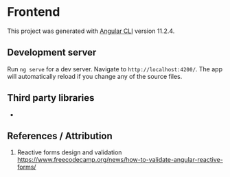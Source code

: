 # Frontend

This project was generated with [Angular CLI](https://github.com/angular/angular-cli) version 11.2.4.

## Development server

Run `ng serve` for a dev server. Navigate to `http://localhost:4200/`. The app will automatically reload if you change any of the source files.

## Third party libraries

- 

## References / Attribution

1. Reactive forms design and validation
    https://www.freecodecamp.org/news/how-to-validate-angular-reactive-forms/
